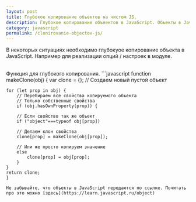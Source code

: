 ```yaml
---
layout: post
title: Глубокое копирование объектов на чистом JS.
description: Глубокое копирование объяектов в JavaScript. Объекты в Javascript.
category: javascript
permalink: /clonirovanie-objectov-js/
---
```


В некоторых ситуациях необходимо глубокуое копирование объекта в JavaScript. Например для реализации опций / настроек в модуле. 

<!--excerpt-->
<br />
Функция для глубокого копирования.
```javascript
    function makeClone(obj) {
    var clone = {}; // Создаем новый пустой объект
    
    for (let prop in obj) { 
        // Перебираем все свойства копируемого объекта
        // Только собственные свойства
        if (obj.hasOwnProperty(prop)) { 
        
        // Если свойство так же объект
        if ("object"===typeof obj[prop]) 
        
        // Делаем клон свойства
        clone[prop] = makeClone(obj[prop]); 
        
        // Или же просто копируем значение
        else
            clone[prop] = obj[prop]; 
        }
    }
    return clone;
    }
```
Не забывайте, что объекты в JavaScript передаются по ссылке. Почитать про это можно [здесь](https://learn.javascript.ru/object)